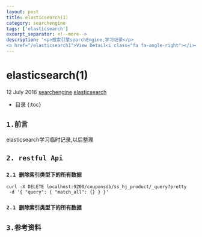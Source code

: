 ```yaml
---
layout: post
title: elasticsearch(1)
category: searchengine
tags: ['elasticsearch']
excerpt_separator: <!--more-->
description: '<p>搜索引擎searchEngine,学习记录</p>
<a href="/elasticsearch1">View Detail<i class="fa fa-angle-right"></i></a>'
---
```

<!--more-->
<div class="article-wrap">
    <h1 id="t1" class="article-title">elasticsearch(1)</h1><!--标题-->
    <p class="article-attrs">
        <span><i class="fa fa-clock-o"></i>12 July 2016</span>
        <span><i class="fa fa-book"></i><a href="/categories/searchengine">searchengine</a></span><!--分类-->
        <span><i class="fa fa-tags"></i><a href="/tags/elasticsearch"> elasticsearch</a></span><!--标签-->
    </p>
 </div>
 
 * 目录
 {:toc}

##  `1.前言`

elasticsearch学习临时记录,以后整理

##  `2. restful Api`

### `2.1 删除索引类型下的所有数据`

    curl -X DELETE localhost:9200/couponsdb/ss_hj_product/_query?pretty
     -d '{ "query": { "match_all": {} } }'

### `2.1 删除索引类型下的所有数据`


## `3.参考资料`








